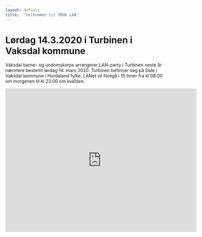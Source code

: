 ```yaml
---
layout: default
title:  "Velkommen til VBUK LAN"
---
```


# Lørdag 14.3.2020 i Turbinen  i Vaksdal kommune
Vaksdal barne- og undomskorps arrangerer LAN-party i Turbinen neste år nærmere bestemt lørdag 14. mars 2020. Turbinen befinner seg på Dale i Vaksdal kommune i Hordaland fylke.
LANet vil foregå i 15 timer fra kl 08:00 om morgenen til kl 23:00 om kvelden.

<iframe src="https://www.google.com/maps/embed?pb=!1m14!1m8!1m3!1d7838.515088122249!2d5.818765!3d60.5833178!3m2!1i1024!2i768!4f13.1!3m3!1m2!1s0x0%3A0x80f4f823c1fde819!2sTurbinen+Fleirbrukshall!5e0!3m2!1sno!2sno!4v1555135944247!5m2!1sno!2sno" width="600" height="450" frameborder="0" style="border:0" allowfullscreen></iframe>
